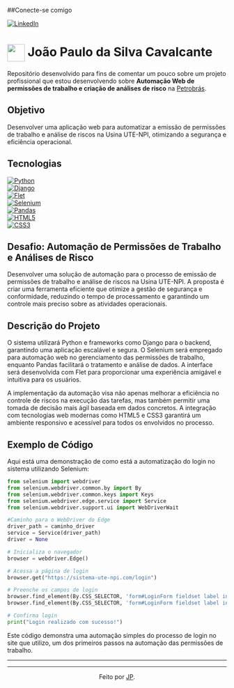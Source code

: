 ##Conecte-se comigo

[![LinkedIn](https://img.shields.io/badge/LinkedIn-FFF?style=for-the-badge&logo=linkedin)]() 

<h1>
    <a href="(https://www.linkedin.com/in/joao-paulo-da-silva-cavalcante-971414a7/)">
     <img align="center" width="40px" src="https://hermes.digitalinnovation.one/assets/diome/logo-minimized.png"></a>
    <span>João Paulo da Silva Cavalcante</span>
</h1>

Repositório desenvolvido para fins de comentar um pouco sobre um projeto profissional que estou desenvolvendo sobre **Automação Web de permissões de trabalho e criação de análises de risco** na [Petrobrás](https://www.dio.me/).

## Objetivo

Desenvolver uma aplicação web para automatizar a emissão de permissões de trabalho e análise de riscos na Usina UTE-NPI, otimizando a segurança e eficiência operacional.

## Tecnologias

[![Python](https://img.shields.io/badge/Python-000?style=for-the-badge&logo=python&logoColor=3776AB)]()  
[![Django](https://img.shields.io/badge/Django-000?style=for-the-badge&logo=django&logoColor=092E20)]()  
[![Flet](https://img.shields.io/badge/Flet-000?style=for-the-badge&logo=flutter&logoColor=02569B)]()  
[![Selenium](https://img.shields.io/badge/Selenium-000?style=for-the-badge&logo=selenium&logoColor=43B02A)]()  
[![Pandas](https://img.shields.io/badge/Pandas-000?style=for-the-badge&logo=pandas&logoColor=150458)]()  
[![HTML5](https://img.shields.io/badge/HTML5-000?style=for-the-badge&logo=html5&logoColor=E94D5F)]()  
[![CSS3](https://img.shields.io/badge/CSS3-000?style=for-the-badge&logo=css3&logoColor=30A3DC)]()  

## Desafio: Automação de Permissões de Trabalho e Análises de Risco

Desenvolver uma solução de automação para o processo de emissão de permissões de trabalho e análise de riscos na Usina UTE-NPI. A proposta é criar uma ferramenta eficiente que otimize a gestão de segurança e conformidade, reduzindo o tempo de processamento e garantindo um controle mais preciso sobre as atividades operacionais.

## Descrição do Projeto

O sistema utilizará Python e frameworks como Django para o backend, garantindo uma aplicação escalável e segura. O Selenium será empregado para automação web no gerenciamento das permissões de trabalho, enquanto Pandas facilitará o tratamento e análise de dados. A interface será desenvolvida com Flet para proporcionar uma experiência amigável e intuitiva para os usuários.

A implementação da automação visa não apenas melhorar a eficiência no controle de riscos na execução das tarefas, mas também permitir uma tomada de decisão mais ágil baseada em dados concretos. A integração com tecnologias web modernas como HTML5 e CSS3 garantirá um ambiente responsivo e acessível para todos os envolvidos no processo.

## Exemplo de Código

Aqui está uma demonstração de como está a automatização do login no sistema utilizando Selenium:

```python
from selenium import webdriver
from selenium.webdriver.common.by import By
from selenium.webdriver.common.keys import Keys
from selenium.webdriver.edge.service import Service
from selenium.webdriver.support.ui import WebDriverWait

#Caminho para o WebDriver do Edge
driver_path = caminho_driver
service = Service(driver_path)
driver = None

# Inicializa o navegador
browser = webdriver.Edge()

# Acessa a página de login
browser.get("https://sistema-ute-npi.com/login")

# Preenche os campos de login
browser.find_element(By.CSS_SELECTOR, 'form#LoginForm fieldset label input[name="j_username"]').send_keys("meu_usuario")
browser.find_element(By.CSS_SELECTOR, 'form#LoginForm fieldset label input[name="j_password"]').send_keys("minha_senha", Keys.RETURN)

# Confirma login
print("Login realizado com sucesso!")
```

Este código demonstra uma automação simples do processo de login no site que utilizo, um dos primeiros passos na automação das permissões de trabalho.

---

---
<div align="center">Feito por <a href="https://github.com/joaopaulo01">JP</a>.</div>

